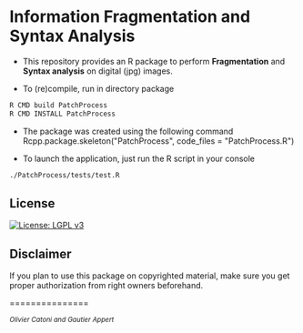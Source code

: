 


# Information Fragmentation and Syntax Analysis


* This repository provides an R package to perform **Fragmentation** and **Syntax analysis** on digital (jpg) images.
 
* To (re)compile, run in directory package <br/>

```bash
R CMD build PatchProcess 
R CMD INSTALL PatchProcess
```

* The package was created using the following command <br/>
Rcpp.package.skeleton("PatchProcess", code_files = "PatchProcess.R")

* To launch the application, just run the R script in your console <br/>

```bash
./PatchProcess/tests/test.R
```


## License

[![License: LGPL v3](https://img.shields.io/badge/License-LGPL%20v3-blue.svg)](https://www.gnu.org/licenses/lgpl-3.0)


## Disclaimer

If you plan to use this package on copyrighted material, make sure you get proper authorization from right owners beforehand.


===============

<sup>*Olivier Catoni and Gautier Appert*





